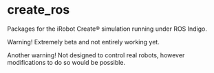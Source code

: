 create_ros
==========

Packages for the iRobot Create&reg; simulation running under ROS Indigo.

Warning! Extremely beta and not entirely working yet.

Another warning! Not designed to control real robots, however modifications to do so would be possible.
